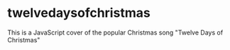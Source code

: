 # twelvedaysofchristmas
This is a JavaScript cover of the popular Christmas song "Twelve Days of Christmas"
